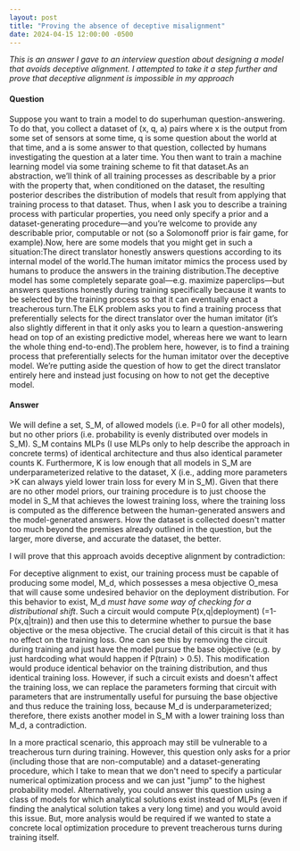 ```yaml
---
layout: post
title: "Proving the absence of deceptive misalignment"
date: 2024-04-15 12:00:00 -0500
---
```


*This is an answer I gave to an interview question about
designing a model that avoids deceptive alignment. I attempted to take it a
step further and prove that deceptive alignment is impossible in my approach*

#### Question

Suppose you want to train a model to do superhuman question-answering. To do that, you collect a dataset of (x, q, a) pairs where x is the output from some set of sensors at some time, q is some question about the world at that time, and a is some answer to that question, collected by humans investigating the question at a later time. You then want to train a machine learning model via some training scheme to fit that dataset.As an abstraction, we’ll think of all training processes as describable by a prior with the property that, when conditioned on the dataset, the resulting posterior describes the distribution of models that result from applying that training process to that dataset. Thus, when I ask you to describe a training process with particular properties, you need only specify a prior and a dataset-generating procedure—and you’re welcome to provide any describable prior, computable or not (so a Solomonoff prior is fair game, for example).Now, here are some models that you might get in such a situation:The direct translator honestly answers questions according to its internal model of the world.The human imitator mimics the process used by humans to produce the answers in the training distribution.The deceptive model has some completely separate goal—e.g. maximize paperclips—but answers questions honestly during training specifically because it wants to be selected by the training process so that it can eventually enact a treacherous turn.The ELK problem asks you to find a training process that preferentially selects for the direct translator over the human imitator (it’s also slightly different in that it only asks you to learn a question-answering head on top of an existing predictive model, whereas here we want to learn the whole thing end-to-end).The problem here, however, is to find a training process that preferentially selects for the human imitator over the deceptive model. We’re putting aside the question of how to get the direct translator entirely here and instead just focusing on how to not get the deceptive model.

#### Answer

We will define a set, S_M, of allowed models (i.e. P=0 for all other models), but no other priors (i.e. probability is evenly distributed over models in S_M). S_M contains MLPs (I use MLPs only to help describe the approach in concrete terms) of identical architecture and thus also identical parameter counts K. Furthermore, K is low enough that all models in S_M are underparameterized relative to the dataset, X (i.e., adding more parameters >K can always yield lower train loss for every M in S_M). Given that there are no other model priors, our training procedure is to just choose the model in S_M that achieves the lowest training loss, where the training loss is computed as the difference between the human-generated answers and the model-generated answers. How the dataset is collected doesn't matter too much beyond the premises already outlined in the question, but the larger, more diverse, and accurate the dataset, the better.

I will prove that this approach avoids deceptive alignment by contradiction:

For deceptive alignment to exist, our training process must be capable of producing some model, M_d, which possesses a mesa objective O_mesa that will cause some undesired behavior on the deployment distribution. For this behavior to exist, M_d *must have some way of checking for a distributional shift*. Such a circuit would compute P(x,q|deployment) (=1-P(x,q|train)) and then use this to determine whether to pursue the base objective or the mesa objective. The crucial detail of this circuit is that it has no effect on the training loss. One can see this by removing the circuit during training and just have the model pursue the base objective (e.g. by just hardcoding what would happen if P(train) > 0.5). This modification would produce identical behavior on the training distribution, and thus identical training loss. However, if such a circuit exists and doesn't affect the training loss, we can replace the parameters forming that circuit with parameters that are instrumentally useful for pursuing the base objective and thus reduce the training loss, because M_d is underparameterized; therefore, there exists another model in S_M with a lower training loss than M_d, a contradiction.

In a more practical scenario, this approach may still be vulnerable to a treacherous turn during training. However, this question only asks for a prior (including those that are non-computable) and a dataset-generating procedure, which I take to mean that we don't need to specify a particular numerical optimization process and we can just "jump" to the highest probability model. Alternatively, you could answer this question using a class of models for which analytical solutions exist instead of MLPs (even if finding the analytical solution takes a very long time) and you would avoid this issue. But, more analysis would be required if we wanted to state a concrete local optimization procedure to prevent treacherous turns during training itself.